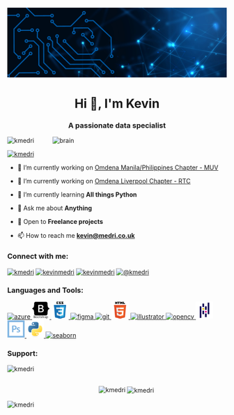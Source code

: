 [![MasterHead](https://github.com/kmedri/kmedri/blob/main/header.gif)]("https://github.com/kmedri")
<h1 align="center">Hi 👋, I'm Kevin</h1>
<h3 align="center">A passionate data specialist</h3>

<img align="right" alt="brain" width="400" src="https://github.com/kmedri/kmedri/blob/main/ai-brain.gif">

<p align="left"> <img src="https://komarev.com/ghpvc/?username=kmedri&label=Profile%20views&color=0e75b6&style=flat" alt="kmedri" /> </p>

<p align="left"> <a href="https://twitter.com/kmedri" target="blank"><img src="https://img.shields.io/twitter/follow/kmedri?logo=twitter&style=for-the-badge" alt="kmedri" /></a> </p>

- 💎 I’m currently working on [Omdena Manila/Philippines Chapter - MUV](https://omdena.com/local-chapters/manila-philippines-chapter/)

- 🔭 I’m currently working on [Omdena Liverpool Chapter - RTC](https://omdena.com/chapter-challenges/predicting-rtc-severity-using-machine-learning/)

- 🌱 I’m currently learning **All things Python**

- 💬 Ask me about **Anything**

- 🙋 Open to **Freelance projects**

- 📫 How to reach me **kevin@medri.co.uk**

<h3 align="left">Connect with me:</h3>
<p align="left">
<a href="https://twitter.com/kmedri" target="blank"><img align="center" src="https://raw.githubusercontent.com/rahuldkjain/github-profile-readme-generator/master/src/images/icons/Social/twitter.svg" alt="kmedri" height="30" width="40" /></a>
<a href="https://linkedin.com/in/kevinmedri" target="blank"><img align="center" src="https://raw.githubusercontent.com/rahuldkjain/github-profile-readme-generator/master/src/images/icons/Social/linked-in-alt.svg" alt="kevinmedri" height="30" width="40" /></a>
<a href="https://kaggle.com/kevinmedri" target="blank"><img align="center" src="https://raw.githubusercontent.com/rahuldkjain/github-profile-readme-generator/master/src/images/icons/Social/kaggle.svg" alt="kevinmedri" height="30" width="40" /></a>
<a href="https://medium.com/@kmedri" target="blank"><img align="center" src="https://raw.githubusercontent.com/rahuldkjain/github-profile-readme-generator/master/src/images/icons/Social/medium.svg" alt="@kmedri" height="30" width="40" /></a>
</p>

<h3 align="left">Languages and Tools:</h3>
<p align="left"> <a href="https://azure.microsoft.com/en-in/" target="_blank" rel="noreferrer"> <img src="https://www.vectorlogo.zone/logos/microsoft_azure/microsoft_azure-icon.svg" alt="azure" width="40" height="40"/> </a> <a href="https://getbootstrap.com" target="_blank" rel="noreferrer"> <img src="https://raw.githubusercontent.com/devicons/devicon/master/icons/bootstrap/bootstrap-plain-wordmark.svg" alt="bootstrap" width="40" height="40"/> </a> <a href="https://www.w3schools.com/css/" target="_blank" rel="noreferrer"> <img src="https://raw.githubusercontent.com/devicons/devicon/master/icons/css3/css3-original-wordmark.svg" alt="css3" width="40" height="40"/> </a> <a href="https://www.figma.com/" target="_blank" rel="noreferrer"> <img src="https://www.vectorlogo.zone/logos/figma/figma-icon.svg" alt="figma" width="40" height="40"/> </a> <a href="https://git-scm.com/" target="_blank" rel="noreferrer"> <img src="https://www.vectorlogo.zone/logos/git-scm/git-scm-icon.svg" alt="git" width="40" height="40"/> </a> <a href="https://www.w3.org/html/" target="_blank" rel="noreferrer"> <img src="https://raw.githubusercontent.com/devicons/devicon/master/icons/html5/html5-original-wordmark.svg" alt="html5" width="40" height="40"/> </a> <a href="https://www.adobe.com/in/products/illustrator.html" target="_blank" rel="noreferrer"> <img src="https://www.vectorlogo.zone/logos/adobe_illustrator/adobe_illustrator-icon.svg" alt="illustrator" width="40" height="40"/> </a> <a href="https://opencv.org/" target="_blank" rel="noreferrer"> <img src="https://www.vectorlogo.zone/logos/opencv/opencv-icon.svg" alt="opencv" width="40" height="40"/> </a> <a href="https://pandas.pydata.org/" target="_blank" rel="noreferrer"> <img src="https://raw.githubusercontent.com/devicons/devicon/2ae2a900d2f041da66e950e4d48052658d850630/icons/pandas/pandas-original.svg" alt="pandas" width="40" height="40"/> </a> <a href="https://www.photoshop.com/en" target="_blank" rel="noreferrer"> <img src="https://raw.githubusercontent.com/devicons/devicon/master/icons/photoshop/photoshop-line.svg" alt="photoshop" width="40" height="40"/> </a> <a href="https://www.python.org" target="_blank" rel="noreferrer"> <img src="https://raw.githubusercontent.com/devicons/devicon/master/icons/python/python-original.svg" alt="python" width="40" height="40"/> </a> <a href="https://seaborn.pydata.org/" target="_blank" rel="noreferrer"> <img src="https://seaborn.pydata.org/_images/logo-mark-lightbg.svg" alt="seaborn" width="40" height="40"/> </a> </p>

<h3 align="left">Support:</h3>
<p><a href="https://www.buymeacoffee.com/kmedri"> <img align="left" src="https://cdn.buymeacoffee.com/buttons/v2/default-yellow.png" height="50" width="210" alt="kmedri" /></a></p><br><br>

<p><img align="left" src="https://github-readme-stats.vercel.app/api/top-langs?username=kmedri&show_icons=true&locale=en&layout=compact" alt="kmedri" /></p>

<p>&nbsp;<img align="center" src="https://github-readme-stats.vercel.app/api?username=kmedri&show_icons=true&locale=en" alt="kmedri" /></p>

<p><img align="center" src="https://github-readme-streak-stats.herokuapp.com/?user=kmedri&" alt="kmedri" /></p>
